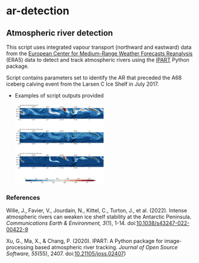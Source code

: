 # ar-detection

## Atmospheric river detection

This script uses integrated vapour transport (northward and eastward) data from the [European Center for Medium-Range Weather Forecasts Reanalysis](https://www.ecmwf.int/en/forecasts/dataset/ecmwf-reanalysis-v5) (ERA5) data to detect and track atmospheric rivers using the [IPART](https://ipart.readthedocs.io/en/latest/) Python package.

Script contains parameters set to identify the AR that preceded the A68 iceberg calving event from the Larsen C Ice Shelf in July 2017.
- Examples of script outputs provided

  <img src="./outputs/AR_2017_07_04-05.gif" width="50%" height="50%"/>

   
### References
Wille, J., Favier, V., Jourdain, N., Kittel, C., Turton, J., et al. (2022). Intense atmospheric rivers can weaken ice shelf stability at the Antarctic Peninsula. *Communications Earth & Environment, 3*(1), 1-14. doi:[10.1038/s43247-022-00422-9](https://www.nature.com/articles/s43247-022-00422-9)

Xu, G., Ma, X., & Chang, P. (2020). IPART: A Python package for image-processing based atmospheric river tracking. *Journal of Open Source Software, 55*(55), 2407. doi:[10.21105/joss.02407](https://doi.org/10.21105/joss.02407))

